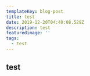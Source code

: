 ```yaml
---
templateKey: blog-post
title: test
date: 2019-12-20T04:49:08.529Z
description: test
featuredimage: ''
tags:
  - test
---
```

## test
